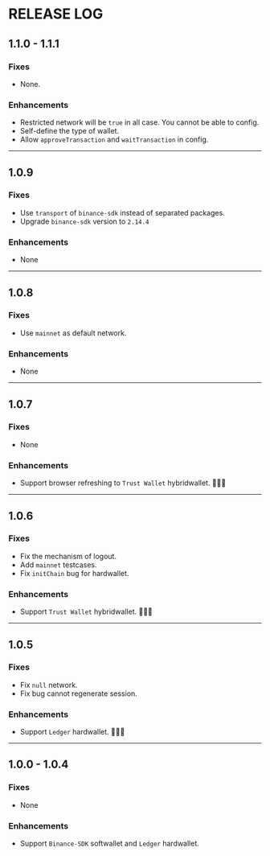 # RELEASE LOG

## 1.1.0 - 1.1.1

### Fixes

* None.

### Enhancements

* Restricted network will be `true` in all case. You cannot be able to config.
* Self-define the type of wallet.
* Allow `approveTransaction` and `waitTransaction` in config.
  
---

## 1.0.9

### Fixes

* Use `transport` of `binance-sdk` instead of separated packages.
* Upgrade `binance-sdk` version to `2.14.4`

### Enhancements

* None
  
---

## 1.0.8

### Fixes

* Use `mainnet` as default network.

### Enhancements

* None
  
---


## 1.0.7

### Fixes

* None

### Enhancements

* Support browser refreshing to `Trust Wallet` hybridwallet. 🎉🎉🎉
  
---

## 1.0.6

### Fixes

* Fix the mechanism of logout.
* Add `mainnet` testcases.
* Fix `initChain` bug for hardwallet.

### Enhancements

* Support `Trust Wallet` hybridwallet. 🎉🎉🎉
  
---

## 1.0.5

### Fixes

* Fix `null` network.
* Fix bug cannot regenerate session.

### Enhancements

* Support `Ledger` hardwallet. 👏👏👏

---

## 1.0.0 - 1.0.4

### Fixes

* None

### Enhancements

* Support `Binance-SDK` softwallet and `Ledger` hardwallet.